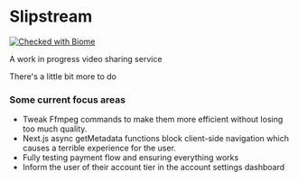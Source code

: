 # Slipstream

[![Checked with Biome](https://img.shields.io/badge/Checked_with-Biome-60a5fa?style=flat&logo=biome)](https://biomejs.dev)

A work in progress video sharing service

There's a little bit more to do

### Some current focus areas

- Tweak Ffmpeg commands to make them more efficient without losing too much quality.
- Next.js async getMetadata functions block client-side navigation which causes a terrible experience for the user.
- Fully testing payment flow and ensuring everything works
- Inform the user of their account tier in the account settings dashboard
